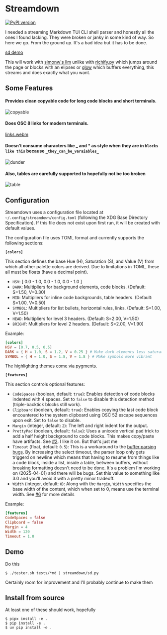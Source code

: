 # Streamdown

[![PyPI version](https://badge.fury.io/py/streamdown.svg)](https://badge.fury.io/py/streamdown)

I needed a streaming Markdown TUI CLI shell parser and honestly all the ones I found lacking. They were broken or janky in some kind of way. So here we go. From the ground up. It's a bad idea but it has to be done.

[sd demo](https://github.com/user-attachments/assets/48dba6fa-2282-4be9-8087-a2ad8e7c7d12)


This will work with [simonw's llm](https://github.com/simonw/llm) unlike with [richify.py](https://github.com/gianlucatruda/richify) which jumps around the page or blocks with an elipses or [glow](https://github.com/charmbracelet/glow) which buffers everything, this streams and does exactly what you want.

## Some Features

#### Provides clean copyable code for long code blocks and short terminals. 
![copyable](https://github.com/user-attachments/assets/7462c278-904c-4dbc-b09d-72254e7e639d)

#### Does OSC 8 links for modern terminals.

[links.webm](https://github.com/user-attachments/assets/a5f71791-7c58-4183-ad3b-309f470c08a3)


#### Doesn't consume characters like _ and * as style when they are in `blocks like this` because `_they_can_be_varaiables_`
![dunder](https://github.com/user-attachments/assets/eb9ab001-3bc7-4e4b-978f-bc00f29c2a41)

#### Also, tables are carefully supported to hopefully not be too broken
![table](https://github.com/user-attachments/assets/265509b1-d910-467a-ac39-f219c128e32d)


## Configuration
Streamdown uses a configuration file located at `~/.config/streamdown/config.toml` (following the XDG Base Directory Specification). If this file does not exist upon first run, it will be created with default values.

The configuration file uses TOML format and currently supports the following sections:

**`[colors]`**

This section defines the base Hue (H), Saturation (S), and Value (V) from which all other palette colors are derived. Due to limitations in TOML, these all must be floats (have a decimal point).

*   `HSV`: [ 0.0 - 1.0, 0.0 - 1.0, 0.0 - 1.0 ] 
*   `DARK`: Multipliers for background elements, code blocks. (Default: S=1.50, V=0.30)
*   `MID`: Multipliers for inline code backgrounds, table headers. (Default: S=1.00, V=0.50)
*   `SYMBOL`: Multipliers for list bullets, horizontal rules, links. (Default: S=1.00, V=1.50)
*   `HEAD`: Multipliers for level 3 headers. (Default: S=2.00, V=1.50)
*   `BRIGHT`: Multipliers for level 2 headers. (Default: S=2.00, V=1.90)

Example:
```toml
[colors]
HSV = [0.7, 0.5, 0.5]
DARK = { H = 1.0, S = 1.2, V = 0.25 } # Make dark elements less saturated and darker
SYMBOL = { H = 1.0, S = 1.8, V = 1.8 } # Make symbols more vibrant
```

The [highlighting themes come via pygments](https://pygments.org/styles/).

**`[features]`**

This section controls optional features:

*   `CodeSpaces` (boolean, default: `true`): Enables detection of code blocks indented with 4 spaces. Set to `false` to disable this detection method (triple-backtick blocks still work).
*   `Clipboard` (boolean, default: `true`): Enables copying the last code block encountered to the system clipboard using OSC 52 escape sequences upon exit. Set to `false` to disable.
*   `Margin` (integer, default: `2`): The left and right indent for the output. 
*   `PrettyPad` (boolean, default: `false`): Uses a unicode vertical pad trick to add a half height background to code blocks. This makes copy/paste have artifacts. See [#2](https://github.com/kristopolous/Streamdown/issues/2). I like it on. But that's just me
*   `Timeout` (float, default: `0.5`): This is a workaround to the [buffer parsing bugs](https://github.com/kristopolous/Streamdown/issues/4). By increasing the select timeout, the parser loop only gets triggerd on newline which means that having to resume from things like a code block, inside a list, inside a table, between buffers, without breaking formatting doesn't need to be done. It's a problem I'm working on (2025-04-01) and there will be bugs. Set this value to something like 3.0 and you'll avoid it with a pretty minor tradeoff.
*   `Width` (integer, default: `0`): Along with the `Margin`, `Width` specifies the base width of the content, which when set to 0, means use the terminal width. See [#6](https://github.com/kristopolous/Streamdown/issues/6) for more details

Example:
```toml
[features]
CodeSpaces = false
Clipboard = false
Margin = 4
Width = 120
Timeout = 1.0
```

## Demo
Do this

    $ ./tester.sh tests/*md | streamdown/sd.py

Certainly room for improvement and I'll probably continue to make them

## Install from source
At least one of these should work, hopefully

    $ pipx install -e .
    $ pip install -e .
    $ uv pip install -e . 
